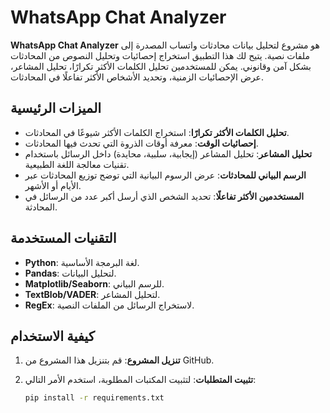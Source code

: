 # WhatsApp Chat Analyzer

**WhatsApp Chat Analyzer** هو مشروع لتحليل بيانات محادثات واتساب المصدرة إلى ملفات نصية. يتيح لك هذا التطبيق استخراج إحصائيات وتحليل النصوص من المحادثات بشكل آمن وقانوني. يمكن للمستخدمين تحليل الكلمات الأكثر تكرارًا، تحليل المشاعر، عرض الإحصائيات الزمنية، وتحديد الأشخاص الأكثر تفاعلًا في المحادثات.

## الميزات الرئيسية

- **تحليل الكلمات الأكثر تكرارًا**: استخراج الكلمات الأكثر شيوعًا في المحادثات.
- **إحصائيات الوقت**: معرفة أوقات الذروة التي تحدث فيها المحادثات.
- **تحليل المشاعر**: تحليل المشاعر (إيجابية، سلبية، محايدة) داخل الرسائل باستخدام تقنيات معالجة اللغة الطبيعية.
- **الرسم البياني للمحادثات**: عرض الرسوم البيانية التي توضح توزيع المحادثات عبر الأيام أو الأشهر.
- **المستخدمين الأكثر تفاعلًا**: تحديد الشخص الذي أرسل أكبر عدد من الرسائل في المحادثة.

## التقنيات المستخدمة

- **Python**: لغة البرمجة الأساسية.
- **Pandas**: لتحليل البيانات.
- **Matplotlib/Seaborn**: للرسم البياني.
- **TextBlob/VADER**: لتحليل المشاعر.
- **RegEx**: لاستخراج الرسائل من الملفات النصية.

## كيفية الاستخدام

1. **تنزيل المشروع**:
   قم بتنزيل هذا المشروع من GitHub.

2. **تثبيت المتطلبات**:
   لتثبيت المكتبات المطلوبة، استخدم الأمر التالي:
   ```bash
   pip install -r requirements.txt
